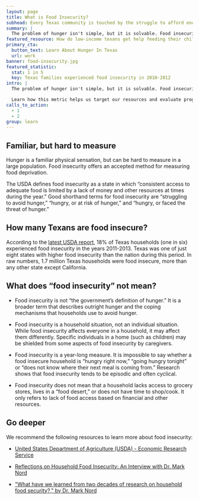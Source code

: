 ```yaml
---
layout: page
title: What is Food Insecurity?
subhead: Every Texas community is touched by the struggle to afford enough food.
summary: |
  The problem of hunger isn't simple, but it is solvable. Food insecurity is a useful way to measure when and where Texans struggle to eat. Learn how this metric helps us target resources and evaluate progress, so that more families can get the nutrition they need to succeed and move forward.
featured_resource: How do low-income texans get help feeding their children?
primary_cta:
  button_text: Learn About Hunger In Texas
  url: work 
banner: food-insecurity.jpg
featured_statistic:
  stat: 1 in 5
  key: Texas families experienced food insecurity in 2010-2012
intro: |
  The problem of hunger isn't simple, but it is solvable. Food insecurity is a useful way to define where and how our neighbors struggle to afford food. 

  Learn how this metric helps us target our resources and evaluate progress, so that more families can access the nutrition they need to succeed and move forward.
calls_to_action:
  - 1
  - 2
group: learn
---
```

## Familiar, but hard to measure   

Hunger is a familiar physical sensation, but can be hard to measure in a large population. Food insecurity offers an accepted method for measuring food deprivation.   

The USDA defines food insecurity as a state in which “consistent access to adequate food is limited by a lack of money and other resources at times during the year.” Good shorthand terms for food insecurity are “struggling to avoid hunger,” “hungry, or at risk of hunger,” and “hungry, or faced the threat of hunger.”

## How many Texans are food insecure?

According to the [latest USDA report](http://www.ers.usda.gov/media/1565415/err173.pdf), 18% of Texas households (one in six) experienced food insecurity in the years 2011-2013. Texas was one of just eight states with higher food insecurity than the nation during this period. In raw numbers, 1.7 million Texas households were food insecure, more than any other state except California.

## What does “food insecurity” not mean?

* Food insecurity is not “the government’s definition of hunger.” It is a broader term that describes outright hunger and the coping mechanisms that households use to avoid hunger.

* Food insecurity is a household situation, not an individual situation. While food insecurity affects everyone in a household, it may affect them differently. Specific individuals in a home (such as children) may be shielded from some aspects of food insecurity by caregivers. 

* Food insecurity is a year-long measure. It is impossible to say whether a food insecure household is “hungry right now,” “going hungry tonight” or “does not know where their next meal is coming from.” Research shows that food insecurity tends to be episodic and often cyclical.

* Food insecurity does not mean that a household lacks access to grocery stores, lives in a “food desert,” or does not have time to shop/cook. It only refers to lack of food access based on financial and other resources.

## Go deeper

We recommend the following resources to learn more about food insecurity:

* [United States Department of Agriculture (USDA) - Economic Research Service](http://www.ers.usda.gov/topics/food-nutrition-assistance/food-security-in-the-us.aspx#.U9fNrPldWBI)

* [Reflections on Household Food Insecurity: An Interview with Dr. Mark Nord](http://org2.salsalabs.com/o/5118/p/salsa/web/common/public/content?content_item_KEY=12203)

* ["What have we learned from two decades of research on household food security?," by Dr. Mark Nord](http://journals.cambridge.org/action/displayAbstract?fromPage=online&aid=9098355&fileId=S1368980013003091)
